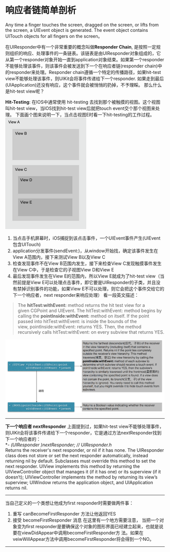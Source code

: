 响应者链简单剖析
=================

Any time a finger touches the screen, dragged on the screen, or lifts from the screen, a UIEvent object is generated. The event object contains UITouch objects for all fingers on the screen。  

在UIResponder中有一个非常重要的概念叫做**Responder Chain**, 是按照一定规则组织的响应、处理事件的一条链表。该链表是由UIResponder对象组成的，它从第一个responder对象开始一直到application对象结束。如果第一个responder不能够处理该事件，则该事件会被发送到下一个在响应者链(responder chain)中的responder来处理。Responder chain遵循一个特定的传播路径，如果hit-test view不能够处理该事件，则UIKit会将事件传递给下一个responder. 如果走到最后(UIApplication)还没有响应，这个事件就会被悄悄的扔掉，不予理睬。 那么什么是hit-test view呢？  

**Hit-Testing**: 在IOS中通常使用 hit-testing 去找到那个被触摸的视图。这个视图叫hit-test view，当IOS找到hit-test view后就把touch event交个那个视图来处理。
下面画个图来说明一下，当点击视图E时看一下hit-testing的工作过程。  
![](./images/1.png)     

1. 当点击手机屏幕时，iOS捕捉到该点击事件，一个UIEvent事件产生(UIEvent包含UITouch)
2. application分发事件(sendEvent:)，从window开始找，确定该事件发生在View A范围内，接下来测试View B以及View C
3. 检查发现事件不在View B范围内发生，接下来检查View C发现触摸事件发生在View C中，于是检查它的子视图View D和View E
4. 最后发现事件发生在View E的范围内，所以View E就成为了hit-test view（当然前提是View E可以处理点击事件，即它要是UIResponder的子类，并且没有禁掉识别事件的功能，如果View E不可以处理，则它会把这个事件交给它的下一个响应者，next responder来响应处理）
看一段英文描述：  

> The **hitTest:withEvent:** method returns the hit test view for a given CGPoint and UIEvent. The hitTest:withEvent: method begins by calling the **pointInside:withEvent:** method on itself. If the point passed into hitTest:withEvent: is inside the bounds of the view, pointInside:withEvent: returns YES. Then, the method recursively calls hitTest:withEvent: on every subview that returns YES.  

![](./images/2.png)

--------------------------------

**下一个响应者 nextResponder**
上面提到过，如果hit-test view不能够处理事件，则UIKit会将该事件传递给下一个responder，它是通过方法nextResponder找到下一个响应者的：  
**- (UIResponder *)nextResponder; // UIResponder.h**  
Returns the receiver's next responder, or nil if it has none.
The UIResponder class does not store or set the next responder automatically, instead returning nil by default. Subclasses must override this method to set the next responder. UIView implements this method by returning the UIViewController object that manages it (if it has one) or its superview (if it doesn’t); UIViewController implements the method by returning its view’s superview; UIWindow returns the application object, and UIApplication returns nil.

--------------------------------

当自己定义的一个类想让他成为first responder时需要做两件事：  
1. 重写 canBecomeFirstResponder 方法让他返回YES  
2. 接受 becomeFirstResponder 消息
在这里有一个地方需要注意， 当把一个对象变为first responder是要确保这个对象的图形界面已经建立起来，也就是说要在viewDidAppear中调用becomeFirstResponder方 法。如果在veiwWillAppear方法中调用becomeFirstResponder将会得到一个NO。

--------------------------------


